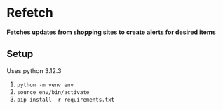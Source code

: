 # Refetch
**Fetches updates from shopping sites to create alerts for desired items**

## Setup

Uses python 3.12.3
1. `python -m venv env`
1. `source env/bin/activate`
1. `pip install -r requirements.txt`